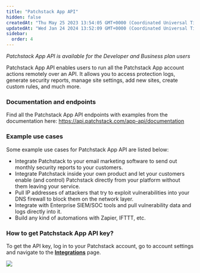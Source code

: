 ```yaml
---
title: "Patchstack App API"
hidden: false
createdAt: "Thu May 25 2023 13:54:05 GMT+0000 (Coordinated Universal Time)"
updatedAt: "Wed Jan 24 2024 13:52:09 GMT+0000 (Coordinated Universal Time)"
sidebar:
  order: 4
---
```


_Patchstack App API is available for the Developer and Business plan users_

Patchstack App API enables users to run all the Patchstack App account actions remotely over an API. It allows you to access protection logs, generate security reports, manage site settings, add new sites, create custom rules, and much more.

### Documentation and endpoints
Find all the Patchstack App API endpoints with examples from the documentation here:
<a href="https://api.patchstack.com/app-api/documentation" target="_blank">https<span></span>://api.patchstack.com/app-api/documentation</a>

### Example use cases
Some example use cases for Patchstack App API are listed below:
- Integrate Patchstack to your email marketing software to send out monthly security reports to your customers.
- Integrate Patchstack inside your own product and let your customers enable (and control) Patchstack directly from your platform without them leaving your service.
- Pull IP addresses of attackers that try to exploit vulnerabilities into your DNS firewall to block them on the network layer.
- Integrate with Enterprise SIEM/SOC tools and pull vulnerability data and logs directly into it.
- Build any kind of automations with Zapier, IFTTT, etc.

### How to get Patchstack App API key?
To get the API key, log in to your Patchstack account, go to account settings and navigate to the <a href="https://app.patchstack.com/settings/integrations" target="_blank">**Integrations**</a> page.

![](@images/patchstack-integration-settings-api-key.png)


